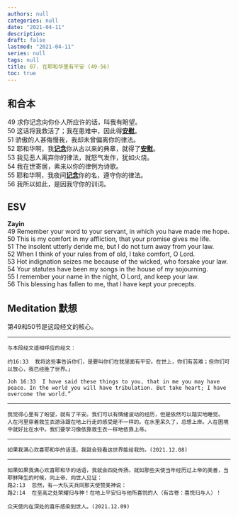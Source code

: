 ```yaml
---
authors: null
categories: null
date: "2021-04-11"
description: 
draft: false
lastmod: "2021-04-11"
series: null
tags: null
title: 07. 在耶和华里有平安 (49-56)
toc: true
---
```



<!--more-->
## 和合本

49  求你记念向你仆人所应许的话，叫我有盼望。  
50  这话将我救活了；我在患难中，因此得<span style="text-decoration:underline">**安慰**</span>。  
51  骄傲的人甚侮慢我，我却未曾偏离你的律法。  
52  耶和华啊，我<span style="text-decoration:underline">**记念**</span>你从古以来的典章，就得了<span style="text-decoration:underline">**安慰**</span>。  
53  我见恶人离弃你的律法，就怒气发作，犹如火烧。  
54  我在世寄居，素来以你的律例为诗歌。  
55  耶和华啊，我夜间<span style="text-decoration:underline">**记念**</span>你的名，遵守你的律法。  
56  我所以如此，是因我守你的训词。  



## ESV
**Zayin**  
49 Remember your word to your servant, in which you have made me hope.  
50 This is my comfort in my affliction, that your promise gives me life.  
51 The insolent utterly deride me, but I do not turn away from your law.  
52 When I think of your rules from of old, I take comfort, O Lord.  
53 Hot indignation seizes me because of the wicked, who forsake your law.  
54 Your statutes have been my songs in the house of my sojourning.  
55 I remember your name in the night, O Lord, and keep your law.  
56 This blessing has fallen to me, that I have kept your precepts.  



## Meditation 默想
第49和50节是这段经文的核心。  
____

    与本段经文遥相呼应的经文：  

    约16:33  我将这些事告诉你们，是要叫你们在我里面有平安。在世上，你们有苦难；但你们可以放心，我已经胜了世界。」   

    Joh 16:33  I have said these things to you, that in me you may have peace. In the world you will have tribulation. But take heart; I have overcome the world.”     

____
    我觉得心里有了盼望，就有了平安。我们可以有情绪波动的经历，但是依然可以踏实地睡觉。  
    人在河里穿着救生衣游泳跟在地上行走的感受是不一样的。在水里呆久了，总想上岸。人在困境中就好比在水中。我们要学习像依靠救生衣一样地依靠上帝。  

___
    如果我满心欢喜耶和华的话语，我就会轻看这世界能给我的。(2021.12.08)
    
___    
    如果如果我满心欢喜耶和华的话语，我就会四处传扬。就如那些天使当年经历过上帝的美善，当耶稣降生的时候，向上帝、向世人见证：
    路2:13  忽然，有一大队天兵同那天使赞美神说： 
    路2:14  在至高之处荣耀归与神！在地上平安归与他所喜悦的人（有古卷：喜悦归与人）！ 

    众天使内在深处的喜乐感染到世人。(2021.12.09)
